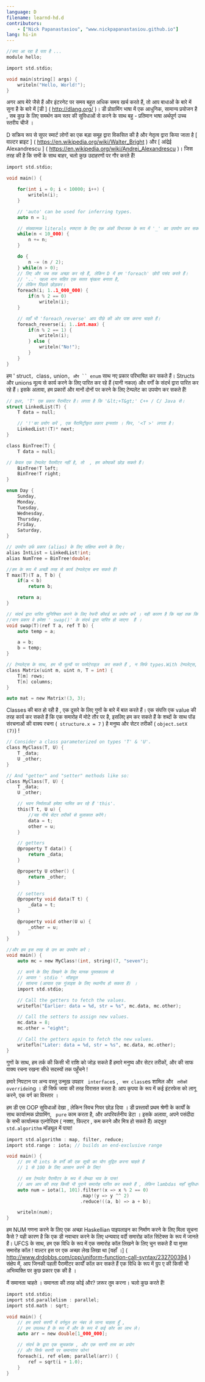 ```yaml
---
language: D
filename: learnd-hd.d
contributors:
    - ["Nick Papanastasiou", "www.nickpapanastasiou.github.io"]
lang: hi-in
---
```


```c
//क्या आ रहा है पता है ...
module hello;

import std.stdio;

void main(string[] args) {
    writeln("Hello, World!");
}
```

अगर आप मेरे जैसे हैं और इंटरनेट पर समय बहुत अधिक समय खर्च करते हैं, तो आप बाधाओं के बारे में सुना है
के बारे में [डी ] ( http://dlang.org/ )। डी प्रोग्रामिंग भाषा में एक आधुनिक, सामान्य प्रयोजन है ,
सब कुछ के लिए समर्थन कम स्तर की सुविधाओं से करने के साथ बहु - प्रतिमान भाषा
अर्थपूर्ण उच्च स्तरीय चीजें ।

D सक्रिय रूप से सुपर स्मार्ट लोगों का एक बड़ा समूह द्वारा विकसित की है और नेतृत्व द्वारा किया जाता है
[ वाल्टर ब्राइट ] ( https://en.wikipedia.org/wiki/Walter_Bright ) और
[ आंद्रेई Alexandrescu ] ( https://en.wikipedia.org/wiki/Andrei_Alexandrescu )।
जिस तरह की है कि सभी के साथ बाहर, चलो कुछ उदाहरणों पर गौर करते हैं!


```c
import std.stdio;

void main() {

    for(int i = 0; i < 10000; i++) {
        writeln(i);
    }

    // 'auto' can be used for inferring types.
    auto n = 1;

    // संख्यात्मक literals स्पष्टता के लिए एक अंकों विभाजक के रूप में '_' का उपयोग कर सकते हैं।
    while(n < 10_000) {
        n += n;
    }

    do {
        n -= (n / 2);
    } while(n > 0);
    // लिए और जब तक अच्छा कर रहे हैं, लेकिन D में हम 'foreach' छोरों पसंद करते हैं।
    // '..' पहला मान सहित एक सतत श्रृंखला बनाता है,
    // लेकिन पिछले छोड़कर।
    foreach(i; 1..1_000_000) {
        if(n % 2 == 0)
            writeln(i);
    }

    // वहाँ भी 'foreach_reverse' आप पीछे की ओर पाश करना चाहते हैं।
    foreach_reverse(i; 1..int.max) {
        if(n % 2 == 1) {
            writeln(i);
        } else {
            writeln("No!");
        }
    }
}
```

हम ' struct`, `class`,` union`, और `` enum` साथ नए प्रकार परिभाषित कर सकते हैं। Structs और unions
मूल्य से कार्य करने के लिए पारित कर रहे हैं (यानी नकल) और वर्गों के संदर्भ द्वारा पारित कर रहे हैं। इसके अलावा,
हम प्रकारों और मानों दोनों पर करने के लिए टेम्पलेट का उपयोग कर सकते हैं!

```c
// इधर, 'T' एक प्रकार पैरामीटर है। लगता है कि '&lt;+T&gt;' C++ / C/ Java से।
struct LinkedList(T) {
    T data = null;

    // '!'का प्रयोग करें , एक पैरामिट्रीकृत प्रकार इन्स्तांत । फिर, '<T >' लगता है।
    LinkedList!(T)* next;
}

class BinTree(T) {
    T data = null;

// केवल एक टेम्पलेट पैरामीटर नहीं है, तो  , हम कोष्ठकों छोड़ सकते हैं।
    BinTree!T left;
    BinTree!T right;
}

enum Day {
    Sunday,
    Monday,
    Tuesday,
    Wednesday,
    Thursday,
    Friday,
    Saturday,
}

// उपयोग उर्फ प्रकार (alias) के लिए संक्षिप्त बनाने के लिए।
alias IntList = LinkedList!int;
alias NumTree = BinTree!double;

//हम के रूप में अच्छी तरह से कार्य टेम्पलेट्स बना सकते हैं!
T max(T)(T a, T b) {
    if(a < b)
        return b;

    return a;
}

// संदर्भ द्वारा पारित सुनिश्चित करने के लिए रेफरी कीवर्ड का प्रयोग करें । यही कारण है कि यहां तक ​​कि 'A' और 'B' , तो है
//मान प्रकार वे हमेशा ' swap()' के संदर्भ द्वारा पारित हो जाएगा  हैं ।
void swap(T)(ref T a, ref T b) {
    auto temp = a;

    a = b;
    b = temp;
}

// टेम्पलेट्स के साथ, हम भी मूल्यों पर परमेटेराइज़  कर सकते हैं , न सिर्फ types.With टेम्पलेट्स, हम भी नहीं है, बस प्रकार , मूल्यों पर parameterize कर सकते हैं।
class Matrix(uint m, uint n, T = int) {
    T[m] rows;
    T[n] columns;
}

auto mat = new Matrix!(3, 3);
```

Classes की बात हो रही है , एक दूसरे के लिए गुणों के बारे में बात करते हैं। एक संपत्ति
एक value की तरह कार्य कर सकते हैं कि एक समारोह में मोटे तौर पर है, इसलिए हम कर सकते हैं
के शब्दों के साथ पॉड संरचनाओं की वाक्य रचना (` structure.x = 7` ) है
मनुष्य और सेटर तरीकों ( ` object.setX (7) `) !

```c
// Consider a class parameterized on types 'T' & 'U'.
class MyClass(T, U) {
    T _data;
    U _other;
}

// And "getter" and "setter" methods like so:
class MyClass(T, U) {
    T _data;
    U _other;

    // भवन निर्माताओं हमेशा नामित कर रहे हैं 'this'.
    this(T t, U u) {
        //यह नीचे सेटर तरीकों से मुलाकात करेंगे।
        data = t;
        other = u;
    }

    // getters
    @property T data() {
        return _data;
    }

    @property U other() {
        return _other;
    }

    // setters
    @property void data(T t) {
        _data = t;
    }

    @property void other(U u) {
        _other = u;
    }
}

//और हम इस तरह से उन का उपयोग करें :
void main() {
    auto mc = new MyClass!(int, string)(7, "seven");

    // करने के लिए लिखने के लिए मानक पुस्तकालय से
    // आयात ' stdio ' मॉड्यूल
    // सांत्वना (आयात एक गुंजाइश के लिए स्थानीय हो सकता है) ।
    import std.stdio;

    // Call the getters to fetch the values.
    writefln("Earlier: data = %d, str = %s", mc.data, mc.other);

    // Call the setters to assign new values.
    mc.data = 8;
    mc.other = "eight";

    // Call the getters again to fetch the new values.
    writefln("Later: data = %d, str = %s", mc.data, mc.other);
}
```

गुणों के साथ, हम तर्क की किसी भी राशि को जोड़ सकते हैं
हमारे मनुष्य और सेटर तरीकों, और की साफ वाक्य रचना रखना
सीधे सदस्यों तक पहुँचने !

हमारे निपटान पर अन्य वस्तु उन्मुख उपहार
` interface`s , ` सार class`es शामिल
और ` तरीकों override`ing । डी सिर्फ जावा की तरह विरासत करता है:
आप कृपया के रूप में कई इंटरफेस को लागू करने, एक वर्ग का विस्तार ।

हम डी एस OOP सुविधाओं देखा , लेकिन स्विच गियर छोड़ दिया । डी प्रस्तावों
प्रथम श्रेणी के कार्यों के साथ कार्यात्मक प्रोग्रामिंग, ` pure`
काम करता है, और अपरिवर्तनीय डेटा । इसके अलावा, अपने पसंदीदा के सभी
कार्यात्मक एल्गोरिदम ( नक्शा, फिल्टर , कम करने और मित्र हो सकते हैं)
अद्भुत ` std.algorithm` मॉड्यूल में पाया!

```c
import std.algorithm : map, filter, reduce;
import std.range : iota; // builds an end-exclusive range

void main() {
    // हम भी ints के वर्गों की एक सूची का योग मुद्रित करना चाहते हैं
    // 1 से 100 के लिए आसान करने के लिए!

    // बस टेम्पलेट पैरामीटर के रूप में लैम्ब्डा भाव के पास!
    // आप आप की तरह किसी भी पुराने समारोह पारित कर सकते हैं , लेकिन lambdas यहाँ सुविधाजनक हैं।
    auto num = iota(1, 101).filter!(x => x % 2 == 0)
                           .map!(y => y ^^ 2)
                           .reduce!((a, b) => a + b);

    writeln(num);
}
```

हम NUM गणना करने के लिए एक अच्छा Haskellian पाइपलाइन का निर्माण करने के लिए मिला सूचना कैसे ?
यही कारण है कि एक डी नवाचार करने के लिए धन्यवाद वर्दी समारोह कॉल सिंटेक्स के रूप में जानते हैं।
UFCS के साथ, हम एक विधि के रूप में एक समारोह कॉल लिखने के लिए चुन सकते हैं
या मुफ्त समारोह कॉल ! वाल्टर इस पर एक अच्छा लेख लिखा था
[यहाँ ।] ( http://www.drdobbs.com/cpp/uniform-function-call-syntax/232700394 )
संक्षेप में, आप जिनकी पहली पैरामीटर कार्यों कॉल कर सकते हैं
एक विधि के रूप में ग्रुप ए की किसी भी अभिव्यक्ति पर कुछ प्रकार एक की है ।

मैं समानता चाहते । समानता की तरह कोई और? ज़रूर तुम करना। चलो कुछ करते हैं!

```c
import std.stdio;
import std.parallelism : parallel;
import std.math : sqrt;

void main() {
    // हम हमारे सरणी में वर्गमूल हर नंबर ले जाना चाहता हूँ ,
    // हम उपलब्ध है के रूप में और के रूप में कई कोर का लाभ ले।
    auto arr = new double[1_000_000];

    // संदर्भ के द्वारा एक सूचकांक , और एक सरणी तत्व का प्रयोग
    // और सिर्फ सरणी पर समानांतर फोन!
    foreach(i, ref elem; parallel(arr)) {
        ref = sqrt(i + 1.0);
    }
}
```
